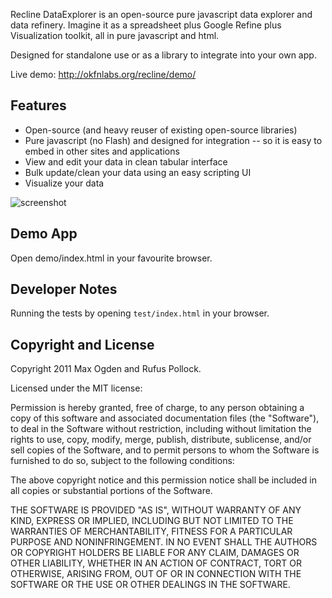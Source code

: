 Recline DataExplorer is an open-source pure javascript data explorer and data
refinery. Imagine it as a spreadsheet plus Google Refine plus Visualization
toolkit, all in pure javascript and html.

Designed for standalone use or as a library to integrate into your own app.

Live demo: http://okfnlabs.org/recline/demo/


## Features

* Open-source (and heavy reuser of existing open-source libraries)
* Pure javascript (no Flash) and designed for integration -- so it is easy to
  embed in other sites and applications
* View and edit your data in clean tabular interface
* Bulk update/clean your data using an easy scripting UI
* Visualize your data

![screenshot](http://i.imgur.com/XDSRe.png)


## Demo App

Open demo/index.html in your favourite browser.


## Developer Notes

Running the tests by opening `test/index.html` in your browser.



## Copyright and License

Copyright 2011 Max Ogden and Rufus Pollock.

Licensed under the MIT license:

Permission is hereby granted, free of charge, to any person obtaining a copy
of this software and associated documentation files (the "Software"), to deal
in the Software without restriction, including without limitation the rights
to use, copy, modify, merge, publish, distribute, sublicense, and/or sell
copies of the Software, and to permit persons to whom the Software is
furnished to do so, subject to the following conditions:

The above copyright notice and this permission notice shall be included in
all copies or substantial portions of the Software.

THE SOFTWARE IS PROVIDED "AS IS", WITHOUT WARRANTY OF ANY KIND, EXPRESS OR
IMPLIED, INCLUDING BUT NOT LIMITED TO THE WARRANTIES OF MERCHANTABILITY,
FITNESS FOR A PARTICULAR PURPOSE AND NONINFRINGEMENT. IN NO EVENT SHALL THE
AUTHORS OR COPYRIGHT HOLDERS BE LIABLE FOR ANY CLAIM, DAMAGES OR OTHER
LIABILITY, WHETHER IN AN ACTION OF CONTRACT, TORT OR OTHERWISE, ARISING FROM,
OUT OF OR IN CONNECTION WITH THE SOFTWARE OR THE USE OR OTHER DEALINGS IN
THE SOFTWARE.



